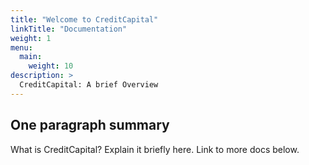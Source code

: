 ```yaml
---
title: "Welcome to CreditCapital"
linkTitle: "Documentation"
weight: 1
menu:
  main:
    weight: 10
description: >
  CreditCapital: A brief Overview
---
```

## One paragraph summary
What is CreditCapital? Explain it briefly here. Link to more docs below.